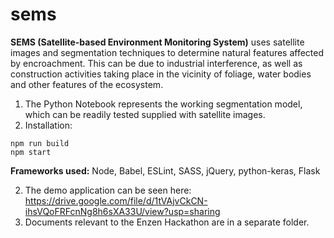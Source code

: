 # sems
**SEMS (Satellite-based Environment Monitoring System)** uses satellite images and segmentation techniques to determine natural features affected by encroachment. This can be due to industrial interference, as well as construction activities taking place in the vicinity of foliage, water bodies and other features of the ecosystem.

1. The Python Notebook represents the working segmentation model, which can be readily tested supplied with satellite images.
2. Installation:

```npm install
npm run build
npm start
```
**Frameworks used:** Node, Babel, ESLint, SASS, jQuery, python-keras, Flask

2. The demo application can be seen here: https://drive.google.com/file/d/1tVAjvCkCN-ihsVQoFRFcnNg8h6sXA33U/view?usp=sharing
3. Documents relevant to the Enzen Hackathon are in a separate folder.
